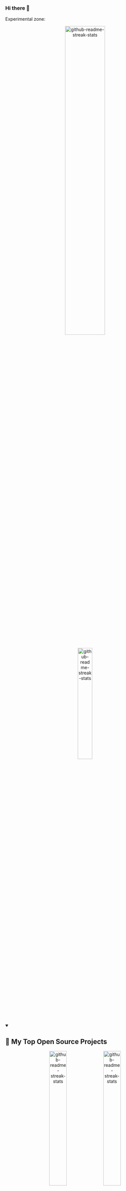### Hi there 👋

Experimental zone:


<p align="center">
  <a href="https://github.com/DenverCoder1/github-readme-streak-stats"><img width="50%" src="https://github-readme-stats.vercel.app/api?username=immprada&show_icons=true&theme=apprentice&border_radius=10&include_all_commits=true&count_private=true&hide_title=true" alt="github-readme-streak-stats"></a>
</p>

<p align="center">
  <a href="https://github.com/DenverCoder1/github-readme-streak-stats"><img width="30%" src="https://github-readme-stats.vercel.app/api/top-langs/?username=immprada&show_icons=true&theme=apprentice&border_radius=10&include_all_commits=true&count_private=true" alt="github-readme-streak-stats"></a>
</p>

<details open> 
  <summary><h2>📘 My Top Open Source Projects</h2></summary>

  
  
  <p align="center">
    <a href="https://github.com/DenverCoder1/github-readme-streak-stats"><img width="33%" src="https://github-readme-stats.vercel.app/api/pin/?username=pradaing&repo=structuraid-core&show_icons=true&theme=apprentice&border_radius=10&include_all_commits=true&count_private=true" alt="github-readme-streak-stats"></a>
    <a href="https://github.com/DenverCoder1/github-readme-streak-stats"><img width="33%" src="https://github-readme-stats.vercel.app/api/pin/?username=pradaing&repo=structuraid-core&show_icons=true&theme=apprentice&border_radius=10&include_all_commits=true&count_private=true" alt="github-readme-streak-stats"></a>
    <a href="https://github.com/DenverCoder1/github-readme-streak-stats"><img width="33%" src="https://github-readme-stats.vercel.app/api/pin/?username=pradaing&repo=structuraid-core&show_icons=true&theme=apprentice&border_radius=10&include_all_commits=true&count_private=true" alt="github-readme-streak-stats"></a>
  </p>

  <a href="https://github.com/DenverCoder1?tab=repositories&sort=stargazers"><img alt="All Repositories" title="All Repositories" src="https://custom-icon-badges.demolab.com/badge/-Click%20Here%20For%20All%20My%20Repos-1F222E?style=for-the-badge&logoColor=white&logo=repo"/></a>
</details>






#### 👷 Check out what I'm currently working on

- [ImMPrada/TOP-flights-booking](https://github.com/ImMPrada/TOP-flights-booking) -  (2 days ago)
- [PradaIng/structuraid-core](https://github.com/PradaIng/structuraid-core) -  (3 days ago)
- [ImMPrada/multi-step-form-FM](https://github.com/ImMPrada/multi-step-form-FM) - A challenge from Frontend Mentor, www.frontendmentor.io (1 week ago)
- [ImMPrada/private-events](https://github.com/ImMPrada/private-events) -  (2 weeks ago)
- [ImMPrada/members-only](https://github.com/ImMPrada/members-only) -  (1 month ago)
- [andreslopezlu/02_pricing_component_broders](https://github.com/andreslopezlu/02_pricing_component_broders) -  (1 month ago)
- [ImMPrada/top_ror_mini_reddit](https://github.com/ImMPrada/top_ror_mini_reddit) -  (1 month ago)
- [andreslopezlu/01_huddle_broders](https://github.com/andreslopezlu/01_huddle_broders) - This is a first repository for the portfolio. HTML, CSS and collaborative skills are trained. (1 month ago)
- [ImMPrada/re-former](https://github.com/ImMPrada/re-former) -  (1 month ago)
- [ImMPrada/todo_llist_ror](https://github.com/ImMPrada/todo_llist_ror) -  (1 month ago)

#### 🌱 My latest projects

- [ImMPrada/TOP-flights-booking](https://github.com/ImMPrada/TOP-flights-booking) - 
- [ImMPrada/private-events](https://github.com/ImMPrada/private-events) - 
- [ImMPrada/multi-step-form-FM](https://github.com/ImMPrada/multi-step-form-FM) - A challenge from Frontend Mentor, www.frontendmentor.io
- [ImMPrada/members-only](https://github.com/ImMPrada/members-only) - 
- [ImMPrada/todo_llist_ror](https://github.com/ImMPrada/todo_llist_ror) - 
- [ImMPrada/re-former](https://github.com/ImMPrada/re-former) - 
- [ImMPrada/top_ror_mini_reddit](https://github.com/ImMPrada/top_ror_mini_reddit) - 
- [ImMPrada/top_ror_activerecord_warming_up](https://github.com/ImMPrada/top_ror_activerecord_warming_up) - 
- [ImMPrada/top_ror_basic_deploy](https://github.com/ImMPrada/top_ror_basic_deploy) - 
- [ImMPrada/ping_pong_teams](https://github.com/ImMPrada/ping_pong_teams) - 

#### 🔨 My recent Pull Requests

- [Feat/add initial models[WIP]](https://github.com/ImMPrada/TOP-flights-booking/pull/1) on [ImMPrada/TOP-flights-booking](https://github.com/ImMPrada/TOP-flights-booking) (1 day ago)
- [Feat/add onboardings index[WIP]](https://github.com/ImMPrada/multi-step-form-FM/pull/11) on [ImMPrada/multi-step-form-FM](https://github.com/ImMPrada/multi-step-form-FM) (1 week ago)
- [Add styles to sign forms[WIP]](https://github.com/ImMPrada/multi-step-form-FM/pull/10) on [ImMPrada/multi-step-form-FM](https://github.com/ImMPrada/multi-step-form-FM) (1 week ago)
- [update onboardings controller](https://github.com/ImMPrada/multi-step-form-FM/pull/9) on [ImMPrada/multi-step-form-FM](https://github.com/ImMPrada/multi-step-form-FM) (1 week ago)
- [Feat/sign up-in-out for onboarding ](https://github.com/ImMPrada/multi-step-form-FM/pull/8) on [ImMPrada/multi-step-form-FM](https://github.com/ImMPrada/multi-step-form-FM) (2 weeks ago)
- [Feat/add devise [WIP]](https://github.com/ImMPrada/multi-step-form-FM/pull/7) on [ImMPrada/multi-step-form-FM](https://github.com/ImMPrada/multi-step-form-FM) (2 weeks ago)
- [(feat)Add initial models](https://github.com/ImMPrada/multi-step-form-FM/pull/6) on [ImMPrada/multi-step-form-FM](https://github.com/ImMPrada/multi-step-form-FM) (2 weeks ago)
- [Feat/add devise [WIP]](https://github.com/ImMPrada/multi-step-form-FM/pull/5) on [ImMPrada/multi-step-form-FM](https://github.com/ImMPrada/multi-step-form-FM) (2 weeks ago)
- [Feat/delete created event](https://github.com/ImMPrada/private-events/pull/9) on [ImMPrada/private-events](https://github.com/ImMPrada/private-events) (2 weeks ago)
- [Feat/show basic user page](https://github.com/ImMPrada/private-events/pull/8) on [ImMPrada/private-events](https://github.com/ImMPrada/private-events) (2 weeks ago)

#### 📓 Gists I wrote



#### 💬 Feedback

Say Hello, I don't bite!

#### 📫 How to reach me

- Twitter: https://twitter.com/...
- Fediverse: https://mastodon.social/@...
- Blog: https://...

Want your own self-generating profile page? Check out [readme-scribe](https://github.com/muesli/readme-scribe)!
